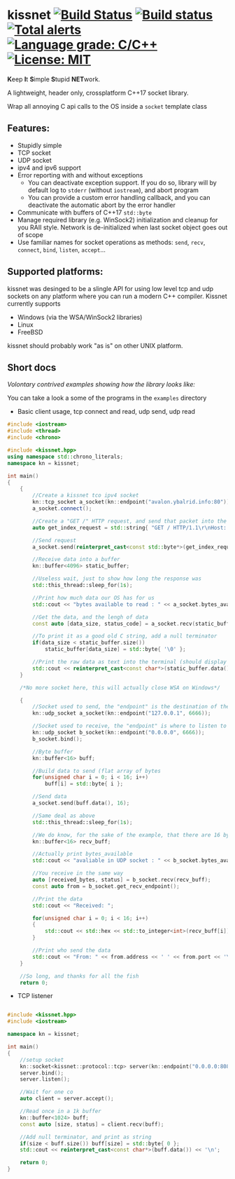 # kissnet [![Build Status](https://travis-ci.com/Ybalrid/kissnet.svg?branch=master)](https://travis-ci.com/Ybalrid/kissnet) [![Build status](https://ci.appveyor.com/api/projects/status/rcay95ld21m7o8sv/branch/master?svg=true)](https://ci.appveyor.com/project/Ybalrid/kissnet/branch/master) [![Total alerts](https://img.shields.io/lgtm/alerts/g/Ybalrid/kissnet.svg?logo=lgtm&logoWidth=18)](https://lgtm.com/projects/g/Ybalrid/kissnet/alerts/) [![Language grade: C/C++](https://img.shields.io/lgtm/grade/cpp/g/Ybalrid/kissnet.svg?logo=lgtm&logoWidth=18)](https://lgtm.com/projects/g/Ybalrid/kissnet/context:cpp) [![License: MIT](https://img.shields.io/badge/License-MIT-yellow.svg)](https://opensource.org/licenses/MIT) 

**K**eep **I**t **S**imple **S**tupid **NET**work.

A lightweight, header only, crossplatform C++17 socket library.

Wrap all annoying C api calls to the OS inside a `socket` template class

## Features:

* Stupidly simple
* TCP socket
* UDP socket
* ipv4 and ipv6 support
* Error reporting with and without exceptions
  * You can deactivate exception support. If you do so, library will by default log to `stderr` (without `iostream`), and abort program
  * You can provide a custom error handling callback, and you can deactivate the automatic abort by the error handler
* Communicate with buffers of C++17 `std::byte`
* Manage required library (e.g. WinSock2) initialization and cleanup for you RAII style. Network is de-initialized when last socket object goes out of scope
* Use familiar names for socket operations as methods: `send`, `recv`, `connect`, `bind`, `listen`, `accept`...

## Supported platforms:

kissnet was desinged to be a slingle API for using low level tcp and udp sockets on any platform where you can run a  modern C++ compiler. Kissnet currently supports

- Windows (via the WSA/WinSock2 libraries)
- Linux
- FreeBSD

kissnet should probably work "as is" on other UNIX platform.

## Short docs

*Volontary contrived examples showing how the library looks like:*

You can take a look a some of the programs in the `examples` directory

 * Basic client usage, tcp connect and read, udp send, udp read

```cpp
#include <iostream>
#include <thread>
#include <chrono>

#include <kissnet.hpp>
using namespace std::chrono_literals;
namespace kn = kissnet;

int main()
{
	{
		//Create a kissnet tco ipv4 socket
		kn::tcp_socket a_socket(kn::endpoint("avalon.ybalrid.info:80"));
		a_socket.connect();

		//Create a "GET /" HTTP request, and send that packet into the socket
		auto get_index_request = std::string{ "GET / HTTP/1.1\r\nHost: avalon.ybalird.info\r\n\r\n" };

		//Send request
		a_socket.send(reinterpret_cast<const std::byte*>(get_index_request.c_str()), get_index_request.size());

		//Receive data into a buffer
		kn::buffer<4096> static_buffer;

		//Useless wait, just to show how long the response was
		std::this_thread::sleep_for(1s);

		//Print how much data our OS has for us
		std::cout << "bytes available to read : " << a_socket.bytes_available() << '\n';

		//Get the data, and the lengh of data
		const auto [data_size, status_code] = a_socket.recv(static_buffer);

		//To print it as a good old C string, add a null terminator
		if(data_size < static_buffer.size())
			static_buffer[data_size] = std::byte{ '\0' };

		//Print the raw data as text into the terminal (should display html/css code here)
		std::cout << reinterpret_cast<const char*>(static_buffer.data()) << '\n';
	}

	/*No more socket here, this will actually close WSA on Windows*/

	{
		//Socket used to send, the "endpoint" is the destination of the data
		kn::udp_socket a_socket(kn::endpoint("127.0.0.1", 6666));

		//Socket used to receive, the "endpoint" is where to listen to data
		kn::udp_socket b_socket(kn::endpoint("0.0.0.0", 6666));
		b_socket.bind();

		//Byte buffer
		kn::buffer<16> buff;

		//Build data to send (flat array of bytes
		for(unsigned char i = 0; i < 16; i++)
			buff[i] = std::byte{ i };

		//Send data
		a_socket.send(buff.data(), 16);

		//Same deal as above
		std::this_thread::sleep_for(1s);

		//We do know, for the sake of the example, that there are 16 bytes to get from the network
		kn::buffer<16> recv_buff;

		//Actually print bytes_available
		std::cout << "avaliable in UDP socket : " << b_socket.bytes_available() << " bytes\n";

		//You receive in the same way
		auto [received_bytes, status] = b_socket.recv(recv_buff);
		const auto from = b_socket.get_recv_endpoint();

		//Print the data
		std::cout << "Received: ";

		for(unsigned char i = 0; i < 16; i++)
		{
			std::cout << std::hex << std::to_integer<int>(recv_buff[i]) << std::dec << ' ';
		}

		//Print who send the data
		std::cout << "From: " << from.address << ' ' << from.port << '\n';
	}

	//So long, and thanks for all the fish
	return 0;

```

 * TCP listener

```cpp

#include <kissnet.hpp>
#include <iostream>

namespace kn = kissnet;

int main()
{
	//setup socket
	kn::socket<kissnet::protocol::tcp> server(kn::endpoint("0.0.0.0:8080"));
	server.bind();
	server.listen();

	//Wait for one co
	auto client = server.accept();

	//Read once in a 1k buffer
	kn::buffer<1024> buff;
	const auto [size, status] = client.recv(buff);

	//Add null terminator, and print as string
	if(size < buff.size()) buff[size] = std::byte{ 0 };
	std::cout << reinterpret_cast<const char*>(buff.data()) << '\n';

	return 0;
}

```
